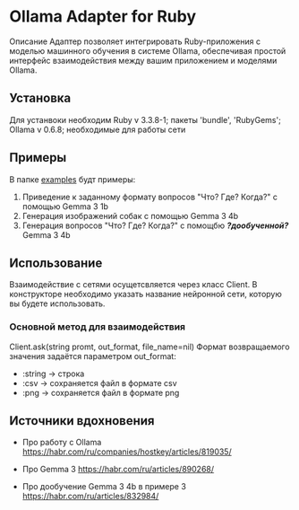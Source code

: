 # Ollama Adapter for Ruby
Описание
Адаптер позволяет интегрировать Ruby-приложения с моделью машинного обучения в системе Ollama, обеспечивая простой интерфейс взаимодействия между вашим приложением и моделями Ollama.

## Установка
Для устанвоки необходим Ruby v 3.3.8-1; пакеты 'bundle', 'RubyGems'; Ollama v 0.6.8; необходимые для работы сети

## Примеры
В папке [examples](examples) будт примеры:
1. Приведение к заданному формату вопросов "Что? Где? Когда?" с помощью Gemma 3 1b
2. Генерация изображений собак с помощью Gemma 3 4b
3. Генерация вопросов "Что? Где? Когда?" с помощбю ***?дообученной?*** Gemma 3 4b


## Использование
Взаимодействие с сетями осущетсвляется через класс Client. В конструкторе необходимо указать название нейронной сети, которую вы будете использовать.

### Основной метод для взаимодействия 
Client.ask(string promt, out_format, file_name=nil)
Формат возвращаемого значения задаётся параметром out_format:
* :string -> строка
* :csv -> сохраняется файл в формате csv
* :png -> сохраняется файл в формате png


## Источники вдохновения
* Про работу с Ollama
  https://habr.com/ru/companies/hostkey/articles/819035/

* Про Gemma 3
  https://habr.com/ru/articles/890268/

* Про дообучение Gemma 3 4b в примере 3
  https://habr.com/ru/articles/832984/




